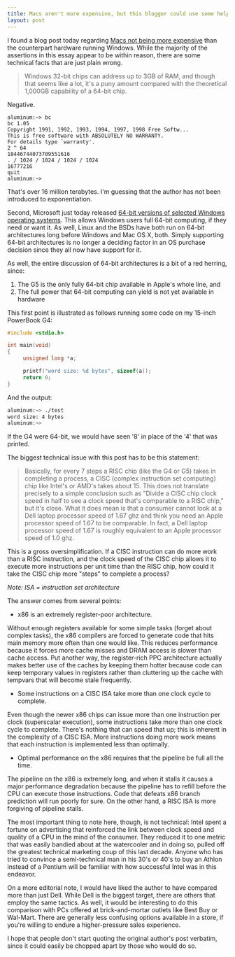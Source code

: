```yaml
--- 
title: Macs aren't more expensive, but this blogger could use some help
layout: post
---
```

I found a blog post today regarding [Macs not being more expensive](http://www.classic45s.com/blog/2005/04/of-course-macs-are-more-expensive_24.html) than the counterpart hardware running Windows. While the majority of the assertions in this essay appear to be within reason, there are some technical facts that are just plain wrong.

> Windows 32-bit chips can address up to 3GB of RAM, and though that seems like a lot, it's a puny amount compared with the theoretical 1,000GB capability of a 64-bit chip.

Negative.

```
aluminum:~> bc
bc 1.05
Copyright 1991, 1992, 1993, 1994, 1997, 1998 Free Softw...
This is free software with ABSOLUTELY NO WARRANTY.
For details type `warranty'.
2 ^ 64
18446744073709551616
. / 1024 / 1024 / 1024 / 1024
16777216
quit
aluminum:~>
```

That's over 16 million terabytes. I'm guessing that the author has not been introduced to exponentiation.

Second, Microsoft just today released [64-bit versions of selected Windows operating systems](http://www.microsoft.com/windowsserver2003/64bit/x64/overview.mspx). This allows Windows users full 64-bit computing, if they need or want it. As well, Linux and the BSDs have both run on 64-bit architectures long before Windows and Mac OS X, both. Simply supporting 64-bit architectures is no longer a deciding factor in an OS purchase decision since they all now have support for it.

As well, the entire discussion of 64-bit architectures is a bit of a red herring, since:

1. The G5 is the only fully 64-bit chip available in Apple's whole line, and
1. The full power that 64-bit computing can yield is not yet available in hardware

This first point is illustrated as follows running some code on my 15-inch PowerBook G4:

``` c test.c
#include <stdio.h>

int main(void)
{
     unsigned long *a;

     printf("word size: %d bytes", sizeof(a));
     return 0;
}
```

And the output:

``` sh
aluminum:~> ./test
word size: 4 bytes
aluminum:~>
```

If the G4 were 64-bit, we would have seen '8' in place of the '4' that was printed.

The biggest technical issue with this post has to be this statement:

> Basically, for every 7 steps a RISC chip (like the G4 or G5) takes in completing a process, a CISC (complex instruction set computing) chip like Intel's or AMD's takes about 15. This does not translate precisely to a simple conclusion such as "Divide a CISC chip clock speed in half to see a clock speed that's comparable to a RISC chip," but it's close. What it does mean is that a consumer cannot look at a Dell laptop processor speed of 1.67 ghz and think you need an Apple processor speed of 1.67 to be comparable. In fact, a Dell laptop processor speed of 1.67 is roughly equivalent to an Apple processor speed of 1.0 ghz.

This is a gross oversimplification. If a CISC instruction can do more work than a RISC instruction, and the clock speed of the CISC chip allows it to execute more instructions per unit time than the RISC chip, how could it take the CISC chip more "steps" to complete a process?

_Note: ISA = instruction set architecture_

The answer comes from several points:

* x86 is an extremely register-poor architecture.

Without enough registers available for some simple tasks (forget about complex tasks), the x86 compilers are forced to generate code that hits main memory more often than one would like. This reduces performance because it forces more cache misses and DRAM access is slower than cache access. Put another way, the register-rich PPC architecture actually makes better use of the caches by keeping them hotter because code can keep temporary values in registers rather than cluttering up the cache with tempvars that will become stale frequently.

* Some instructions on a CISC ISA take more than one clock cycle to complete.

Even though the newer x86 chips can issue more than one instruction per clock (superscalar execution), some instructions take more than one clock cycle to complete. There's nothing that can speed that up; this is inherent in the complexity of a CISC ISA. More instructions doing more work means that each instruction is implemented less than optimally.

* Optimal performance on the x86 requires that the pipeline be full all the time.

The pipeline on the x86 is extremely long, and when it stalls it causes a major performance degradation because the pipeline has to refill before the CPU can execute those instructions. Code that defeats x86 branch prediction will run poorly for sure. On the other hand, a RISC ISA is more forgiving of pipeline stalls.

The most important thing to note here, though, is not technical: Intel spent a fortune on advertising that reinforced the link between clock speed and quality of a CPU in the mind of the consumer. They reduced it to one metric that was easily bandied about at the watercooler and in doing so, pulled off the greatest technical marketing coup of this last decade. Anyone who has tried to convince a semi-technical man in his 30's or 40's to buy an Athlon instead of a Pentium will be familiar with how successful Intel was in this endeavor.

On a more editorial note, I would have liked the author to have compared more than just Dell. While Dell is the biggest target, there are others that employ the same tactics. As well, it would be interesting to do this comparison with PCs offered at brick-and-mortar outlets like Best Buy or Wal-Mart. There are generally less confusing options available in a store, if you're willing to endure a higher-pressure sales experience.

I hope that people don't start quoting the original author's post verbatim, since it could easily be chopped apart by those who would do so.
